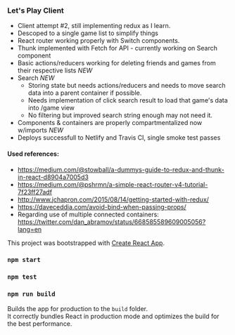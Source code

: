 ### Let's Play Client

* Client attempt #2, still implementing redux as I learn.
* Descoped to a single game list to simplify things
* React router working properly with Switch components.
* Thunk implemented with Fetch for API - currently working on Search component
* Basic actions/reducers working for deleting friends and games from their respective lists *NEW*
* Search *NEW*
	* Storing state but needs actions/reducers and needs to move search data into a parent container if possible.
	* Needs implementation of click search result to load that game's data into /game view
	* No filtering but improved search string enough may not need it.
* Components & containers are properly compartmentalized now w/imports *NEW*
* Deploys successfull to Netlify and Travis CI, single smoke test passes

#### Used references:

* https://medium.com/@stowball/a-dummys-guide-to-redux-and-thunk-in-react-d8904a7005d3
* https://medium.com/@pshrmn/a-simple-react-router-v4-tutorial-7f23ff27adf
* http://www.jchapron.com/2015/08/14/getting-started-with-redux/
* https://daveceddia.com/avoid-bind-when-passing-props/
* Regarding use of multiple connected containers: https://twitter.com/dan_abramov/status/668585589609005056?lang=en


This project was bootstrapped with [Create React App](https://github.com/facebookincubator/create-react-app).

### `npm start`

### `npm test`

### `npm run build`

Builds the app for production to the `build` folder.<br>
It correctly bundles React in production mode and optimizes the build for the best performance.
